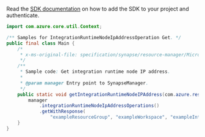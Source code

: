 Read the [SDK documentation](https://github.com/Azure/azure-sdk-for-java/blob/azure-resourcemanager-synapse_1.0.0-beta.6/sdk/synapse/azure-resourcemanager-synapse/README.md) on how to add the SDK to your project and authenticate.

```java
import com.azure.core.util.Context;

/** Samples for IntegrationRuntimeNodeIpAddressOperation Get. */
public final class Main {
    /*
     * x-ms-original-file: specification/synapse/resource-manager/Microsoft.Synapse/preview/2021-06-01-preview/examples/IntegrationRuntimeNodes_GetIpAddress.json
     */
    /**
     * Sample code: Get integration runtime node IP address.
     *
     * @param manager Entry point to SynapseManager.
     */
    public static void getIntegrationRuntimeNodeIPAddress(com.azure.resourcemanager.synapse.SynapseManager manager) {
        manager
            .integrationRuntimeNodeIpAddressOperations()
            .getWithResponse(
                "exampleResourceGroup", "exampleWorkspace", "exampleIntegrationRuntime", "Node_1", Context.NONE);
    }
}
```
